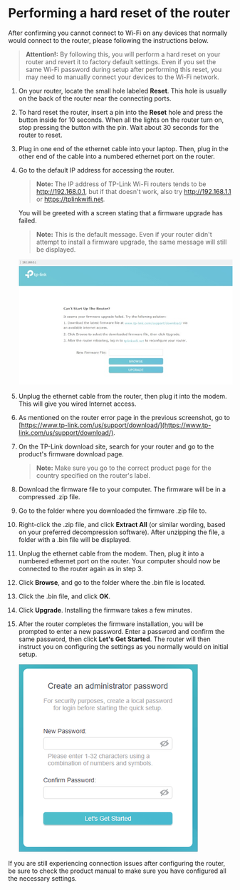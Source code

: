 # Performing a hard reset of the router

After confirming you cannot connect to Wi-Fi on any devices that normally would connect to the router, please following the instructions below.

> **Attention!:** By following this, you will perform a hard reset on your router and revert it to factory default settings. Even if you set the same Wi-Fi password during setup after performing this reset, you may need to manually connect your devices to the Wi-Fi network.

1. On your router, locate the small hole labeled **Reset**. This hole is usually on the back of the router near the connecting ports.

2. To hard reset the router, insert a pin into the **Reset** hole and press the button inside for 10 seconds. When all the lights on the router turn on, stop pressing the button with the pin. Wait about 30 seconds for the router to reset.

3. Plug in one end of the ethernet cable into your laptop. Then, plug in the other end of the cable into a numbered ethernet port on the router.

4. Go to the default IP address for accessing the router. 

    > **Note:** The IP address of TP-Link Wi-Fi routers tends to be http://192.168.0.1, but if that doesn't work, also try http://192.168.1.1 or https://tplinkwifi.net.

    You will be greeted with a screen stating that a firmware upgrade has failed.

    > **Note:** This is the default message. Even if your router didn't attempt to install a firmware upgrade, the same message will still be displayed.

    ![TP-Link router error message](https://github.com/josh-wong/tplink-router-hard-reset/blob/main/docs/assets/screenshots/tp-link_router_error_message.jpg?raw=true)

5. Unplug the ethernet cable from the router, then plug it into the modem. This will give you wired Internet access.

6. As mentioned on the router error page in the previous screenshot, go to [https://www.tp-link.com/us/support/download/](https://www.tp-link.com/us/support/download/).

7. On the TP-Link download site, search for your router and go to the product's firmware download page.

    > **Note:** Make sure you go to the correct product page for the country specified on the router's label.

8. Download the firmware file to your computer. The firmware will be in a compressed .zip file.

9. Go to the folder where you downloaded the firmware .zip file to.

10. Right-click the .zip file, and click **Extract All** (or similar wording, based on your preferred decompression software). After unzipping the file, a folder with a .bin file will be displayed.

11. Unplug the ethernet cable from the modem. Then, plug it into a numbered ethernet port on the router. Your computer should now be connected to the router again as in step 3.

12. Click **Browse**, and go to the folder where the .bin file is located. 

13. Click the .bin file, and click **OK**.

14. Click **Upgrade**. Installing the firmware takes a few minutes. 

15. After the router completes the firmware installation, you will be prompted to enter a new password. Enter a password and confirm the same password, then click **Let's Get Started**. The router will then instruct you on configuring the settings as you normally would on initial setup.

    ![TP-Link router password confirmation](https://github.com/josh-wong/tplink-router-hard-reset/blob/main/docs/assets/screenshots/tp-link_router_password_confirmation.png?raw=true)

If you are still experiencing connection issues after configuring the router, be sure to check the product manual to make sure you have configured all the necessary settings.